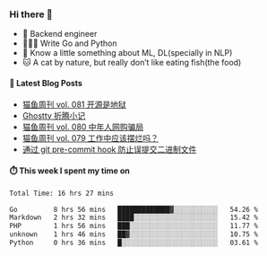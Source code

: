 ### Hi there 👋

- 🔧 Backend engineer
- 👨🏻‍💻 Write Go and Python
- 🔭 Know a little something about ML, DL(specially in NLP)
- 🐱 A cat by nature, but really don’t like eating fish(the food)

#### 📖 Latest Blog Posts
<!-- BLOG-POST-LIST:START -->
- [猫鱼周刊 vol. 081 开源是地狱](https://ameow.xyz/archives/weekly-081)
- [Ghostty 折腾小记](https://ameow.xyz/archives/configuring-ghostty)
- [猫鱼周刊 vol. 080 中年人网购骗局](https://ameow.xyz/archives/weekly-080)
- [猫鱼周刊 vol. 079 工作中应该摆烂吗？](https://ameow.xyz/archives/weekly-079)
- [通过 git pre-commit hook 防止误提交二进制文件](https://ameow.xyz/archives/prevent-commiting-binaries-with-pre-commit-hook)
<!-- BLOG-POST-LIST:END -->

#### ⏱️ This week I spent my time on
<!--START_SECTION:waka-->

```txt
Total Time: 16 hrs 27 mins

Go         8 hrs 56 mins   █████████████▓░░░░░░░░░░░   54.26 %
Markdown   2 hrs 32 mins   ████░░░░░░░░░░░░░░░░░░░░░   15.42 %
PHP        1 hrs 56 mins   ███░░░░░░░░░░░░░░░░░░░░░░   11.77 %
unknown    1 hrs 46 mins   ██▓░░░░░░░░░░░░░░░░░░░░░░   10.75 %
Python     0 hrs 36 mins   █░░░░░░░░░░░░░░░░░░░░░░░░   03.61 %
```

<!--END_SECTION:waka-->

<!--
**LeslieLeung/LeslieLeung** is a ✨ _special_ ✨ repository because its `README.md` (this file) appears on your GitHub profile.

Here are some ideas to get you started:

- 🔭 I’m currently working on ...
- 🌱 I’m currently learning ...
- 👯 I’m looking to collaborate on ...
- 🤔 I’m looking for help with ...
- 💬 Ask me about ...
- 📫 How to reach me: ...
- 😄 Pronouns: ...
- ⚡ Fun fact: ...
-->

